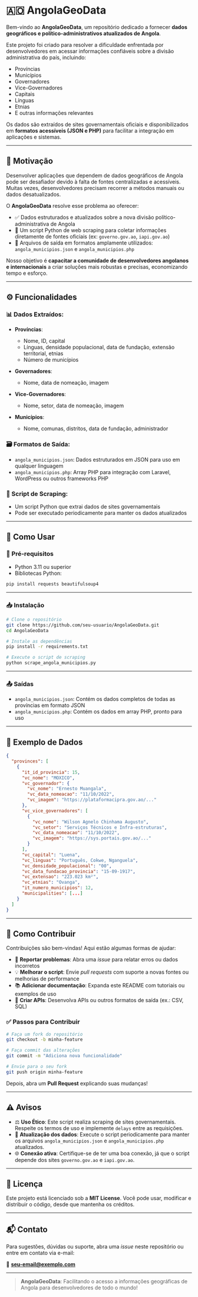 # 🇦🇴 AngolaGeoData

Bem-vindo ao **AngolaGeoData**, um repositório dedicado a fornecer **dados geográficos e político-administrativos atualizados de Angola**.

Este projeto foi criado para resolver a dificuldade enfrentada por desenvolvedores em acessar informações confiáveis sobre a divisão administrativa do país, incluindo:

- Províncias
- Municípios
- Governadores
- Vice-Governadores
- Capitais
- Línguas
- Etnias
- E outras informações relevantes

Os dados são extraídos de sites governamentais oficiais e disponibilizados em **formatos acessíveis (JSON e PHP)** para facilitar a integração em aplicações e sistemas.

---

## 🎯 Motivação

Desenvolver aplicações que dependem de dados geográficos de Angola pode ser desafiador devido à falta de fontes centralizadas e acessíveis. Muitas vezes, desenvolvedores precisam recorrer a métodos manuais ou dados desatualizados.

O **AngolaGeoData** resolve esse problema ao oferecer:

- ✅ Dados estruturados e atualizados sobre a nova divisão político-administrativa de Angola
- 🐍 Um script Python de web scraping para coletar informações diretamente de fontes oficiais (ex: `governo.gov.ao`, `iapi.gov.ao`)
- 📁 Arquivos de saída em formatos amplamente utilizados: `angola_municipios.json` e `angola_municipios.php`

Nosso objetivo é **capacitar a comunidade de desenvolvedores angolanos e internacionais** a criar soluções mais robustas e precisas, economizando tempo e esforço.

---

## ⚙️ Funcionalidades

### 📊 Dados Extraídos:

- **Províncias**:
  - Nome, ID, capital
  - Línguas, densidade populacional, data de fundação, extensão territorial, etnias
  - Número de municípios

- **Governadores**:
  - Nome, data de nomeação, imagem

- **Vice-Governadores**:
  - Nome, setor, data de nomeação, imagem

- **Municípios**:
  - Nome, comunas, distritos, data de fundação, administrador

### 🗃️ Formatos de Saída:

- `angola_municipios.json`: Dados estruturados em JSON para uso em qualquer linguagem
- `angola_municipios.php`: Array PHP para integração com Laravel, WordPress ou outros frameworks PHP

### 🧠 Script de Scraping:

- Um script Python que extrai dados de sites governamentais
- Pode ser executado periodicamente para manter os dados atualizados

---

## 🚀 Como Usar

### 📌 Pré-requisitos

- Python 3.11 ou superior
- Bibliotecas Python:
  
```bash
pip install requests beautifulsoup4
````

---

### 📥 Instalação

```bash
# Clone o repositório
git clone https://github.com/seu-usuario/AngolaGeoData.git
cd AngolaGeoData

# Instale as dependências
pip install -r requirements.txt

# Execute o script de scraping
python scrape_angola_municipios.py
```

---

### 📤 Saídas

* `angola_municipios.json`: Contém os dados completos de todas as províncias em formato JSON
* `angola_municipios.php`: Contém os dados em array PHP, pronto para uso

---

## 🧾 Exemplo de Dados

```json
{
  "provinces": [
    {
      "it_id_provincia": 15,
      "vc_nome": "MOXICO",
      "vc_governador": {
        "vc_nome": "Ernesto Muangala",
        "vc_data_nomeacao": "11/10/2022",
        "vc_imagem": "https://plataformacipra.gov.ao/..."
      },
      "vc_vice_governadores": [
        {
          "vc_nome": "Wilson Agnelo Chinhama Augusto",
          "vc_setor": "Serviços Técnicos e Infra-estruturas",
          "vc_data_nomeacao": "11/10/2022",
          "vc_imagem": "https://sys.portais.gov.ao/..."
        }
      ],
      "vc_capital": "Luena",
      "vc_linguas": "Português, Cokwe, Nganguela",
      "vc_densidade_populacional": "00",
      "vc_data_fundacao_provincia": "15-09-1917",
      "vc_extensao": "223.023 km²",
      "vc_etnias": "Ovanga",
      "it_numero_municipios": 12,
      "municipalities": [...]
    }
  ]
}
```

---

## 🤝 Como Contribuir

Contribuições são bem-vindas! Aqui estão algumas formas de ajudar:

* 🐞 **Reportar problemas**: Abra uma *issue* para relatar erros ou dados incorretos
* 💡 **Melhorar o script**: Envie *pull requests* com suporte a novas fontes ou melhorias de performance
* 📚 **Adicionar documentação**: Expanda este README com tutoriais ou exemplos de uso
* 🔌 **Criar APIs**: Desenvolva APIs ou outros formatos de saída (ex.: CSV, SQL)

### ✅ Passos para Contribuir

```bash
# Faça um fork do repositório
git checkout -b minha-feature

# Faça commit das alterações
git commit -m "Adiciona nova funcionalidade"

# Envie para o seu fork
git push origin minha-feature
```

Depois, abra um **Pull Request** explicando suas mudanças!

---

## ⚠️ Avisos

* ⚖️ **Uso Ético**: Este script realiza scraping de sites governamentais. Respeite os termos de uso e implemente `delays` entre as requisições.
* 🔄 **Atualização dos dados**: Execute o script periodicamente para manter os arquivos `angola_municipios.json` e `angola_municipios.php` atualizados.
* 🌐 **Conexão ativa**: Certifique-se de ter uma boa conexão, já que o script depende dos sites `governo.gov.ao` e `iapi.gov.ao`.

---

## 📄 Licença

Este projeto está licenciado sob a **MIT License**. Você pode usar, modificar e distribuir o código, desde que mantenha os créditos.

---

## 📬 Contato

Para sugestões, dúvidas ou suporte, abra uma *issue* neste repositório ou entre em contato via e-mail:

📧 **[seu-email@exemplo.com](mailto:seu-email@exemplo.com)**

---

> **AngolaGeoData**: Facilitando o acesso a informações geográficas de Angola para desenvolvedores de todo o mundo!
